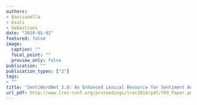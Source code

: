 ```yaml
---
authors:
- Baccianella
- Esuli
- Sebastiani
date: "2010-01-01"
featured: false
image:
  caption: ""
  focal_point: ""
  preview_only: false
publication: ""
publication_types: ["2"]
tags:
- ""
title: "SentiWordNet 3.0: An Enhanced Lexical Resource for Sentiment Analysis and Opinion Mining"
url_pdf: http://www.lrec-conf.org/proceedings/lrec2010/pdf/769_Paper.pdf
---
```

